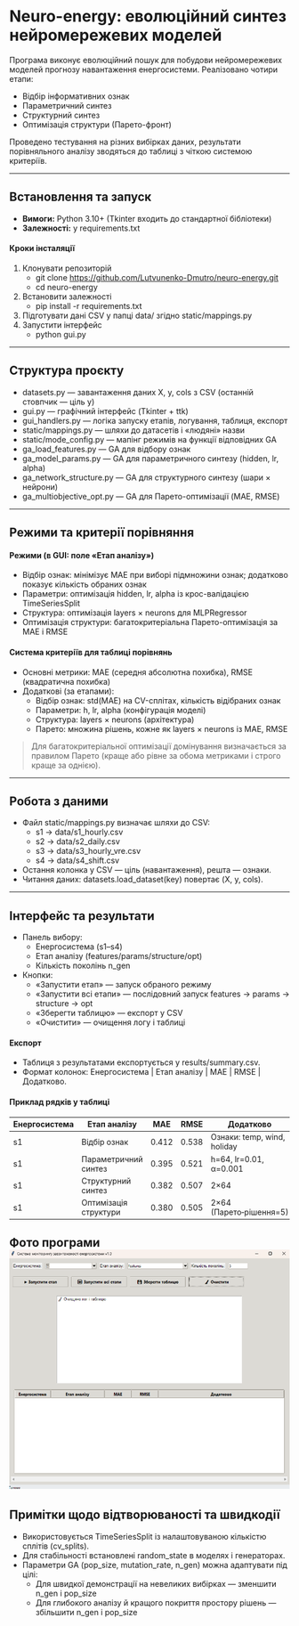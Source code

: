 
# Neuro-energy: еволюційний синтез нейромережевих моделей

Програма виконує еволюційний пошук для побудови нейромережевих моделей прогнозу навантаження енергосистеми. Реалізовано чотири етапи:
- Відбір інформативних ознак
- Параметричний синтез
- Структурний синтез
- Оптимізація структури (Парето-фронт)

Проведено тестування на різних вибірках даних, результати порівняльного аналізу зводяться до таблиці з чіткою системою критеріїв.

---

## Встановлення та запуск

- **Вимоги:** Python 3.10+ (Tkinter входить до стандартної бібліотеки)
- **Залежності:**  у requirements.txt
#### Кроки інсталяції
1. Клонувати репозиторій
   - git clone https://github.com/Lutvunenko-Dmutro/neuro-energy.git
   - cd neuro-energy
2. Встановити залежності
   - pip install -r requirements.txt
3. Підготувати дані CSV у папці data/ згідно static/mappings.py
4. Запустити інтерфейс
   - python gui.py

---

## Структура проєкту

- datasets.py — завантаження даних X, y, cols з CSV (останній стовпчик — ціль y)
- gui.py — графічний інтерфейс (Tkinter + ttk)
- gui_handlers.py — логіка запуску етапів, логування, таблиця, експорт
- static/mappings.py — шляхи до датасетів і «людяні» назви
- static/mode_config.py — мапінг режимів на функції відповідних GA
- ga_load_features.py — GA для відбору ознак
- ga_model_params.py — GA для параметричного синтезу (hidden, lr, alpha)
- ga_network_structure.py — GA для структурного синтезу (шари × нейрони)
- ga_multiobjective_opt.py — GA для Парето-оптимізації (MAE, RMSE)

---

## Режими та критерії порівняння

#### Режими (в GUI: поле «Етап аналізу»)
- Відбір ознак: мінімізує MAE при виборі підмножини ознак; додатково показує кількість обраних ознак
- Параметри: оптимізація hidden, lr, alpha із крос-валідацією TimeSeriesSplit
- Структура: оптимізація layers × neurons для MLPRegressor
- Оптимізація структури: багатокритеріальна Парето-оптимізація за MAE і RMSE

#### Система критеріїв для таблиці порівнянь
- Основні метрики: MAE (середня абсолютна похибка), RMSE (квадратична похибка)
- Додаткові (за етапами):
  - Відбір ознак: std(MAE) на CV-сплітах, кількість відібраних ознак
  - Параметри: h, lr, alpha (конфігурація моделі)
  - Структура: layers × neurons (архітектура)
  - Парето: множина рішень, кожне як layers × neurons із MAE, RMSE

> Для багатокритеріальної оптимізації домінування визначається за правилом Парето (краще або рівне за обома метриками і строго краще за однією).

---

## Робота з даними

- Файл static/mappings.py визначає шляхи до CSV:
  - s1 → data/s1_hourly.csv
  - s2 → data/s2_daily.csv
  - s3 → data/s3_hourly_vre.csv
  - s4 → data/s4_shift.csv
- Остання колонка у CSV — ціль (навантаження), решта — ознаки.
- Читання даних: datasets.load_dataset(key) повертає (X, y, cols).

---

## Інтерфейс та результати

- Панель вибору:
  - Енергосистема (s1–s4)
  - Етап аналізу (features/params/structure/opt)
  - Кількість поколінь n_gen
- Кнопки:
  - «Запустити етап» — запуск обраного режиму
  - «Запустити всі етапи» — послідовний запуск features → params → structure → opt
  - «Зберегти таблицю» — експорт у CSV
  - «Очистити» — очищення логу і таблиці

#### Експорт
- Таблиця з результатами експортується у results/summary.csv.
- Формат колонок: Енергосистема | Етап аналізу | MAE | RMSE | Додатково.

#### Приклад рядків у таблиці
| Енергосистема | Етап аналізу                | MAE   | RMSE  | Додатково                      |
|---------------|-----------------------------|-------|-------|--------------------------------|
| s1            | Відбір ознак                | 0.412 | 0.538 | Ознаки: temp, wind, holiday   |
| s1            | Параметричний синтез        | 0.395 | 0.521 | h=64, lr=0.01, α=0.001        |
| s1            | Структурний синтез          | 0.382 | 0.507 | 2×64                           |
| s1            | Оптимізація структури       | 0.380 | 0.505 | 2×64 (Парето‑рішення=5)       |

Фото програми
![alt text](image.png)
---

## Примітки щодо відтворюваності та швидкодії

- Використовується TimeSeriesSplit із налаштовуваною кількістю сплітів (cv_splits).
- Для стабільності встановлені random_state в моделях і генераторах.
- Параметри GA (pop_size, mutation_rate, n_gen) можна адаптувати під цілі:
  - Для швидкої демонстрації на невеликих вибірках — зменшити n_gen і pop_size
  - Для глибокого аналізу й кращого покриття простору рішень — збільшити n_gen і pop_size


